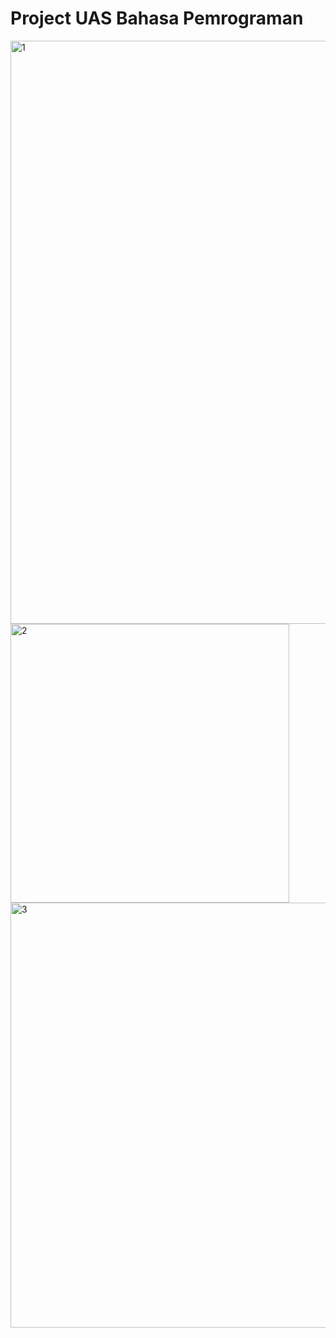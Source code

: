 # Project UAS Bahasa Pemrograman
<img width="933" alt="1" src="https://user-images.githubusercontent.com/56963083/72675024-74783700-3a33-11ea-8716-2c2eaa660ed5.PNG">

<img width="446" alt="2" src="https://user-images.githubusercontent.com/56963083/72675026-74783700-3a33-11ea-8200-b24c6500011d.PNG">

<img width="680" alt="3" src="https://user-images.githubusercontent.com/56963083/72675027-7510cd80-3a33-11ea-893d-23f906b9928b.PNG">


